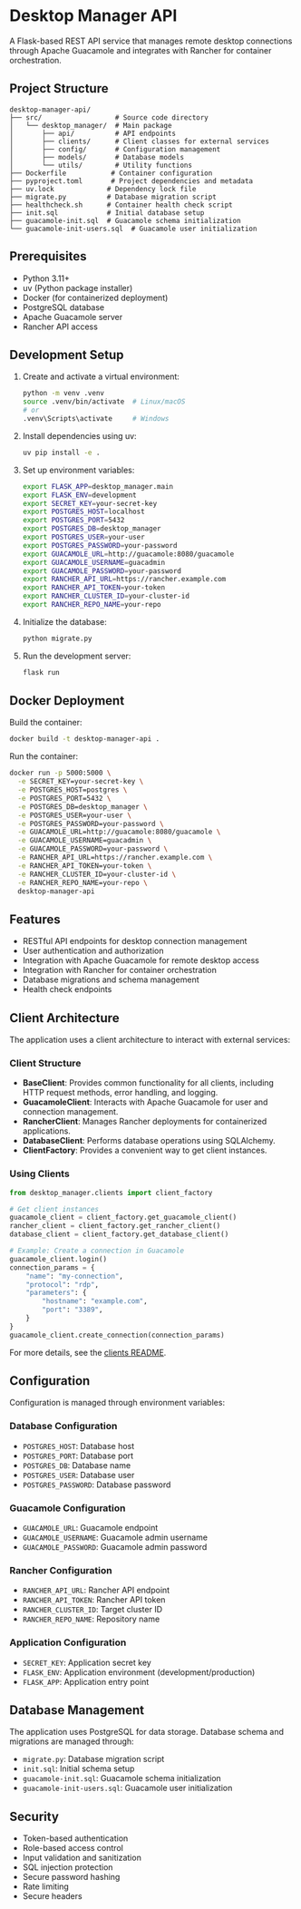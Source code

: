 # Desktop Manager API

A Flask-based REST API service that manages remote desktop connections through Apache Guacamole and integrates with Rancher for container orchestration.

## Project Structure

```
desktop-manager-api/
├── src/                  # Source code directory
│   └── desktop_manager/  # Main package
│       ├── api/          # API endpoints
│       ├── clients/      # Client classes for external services
│       ├── config/       # Configuration management
│       ├── models/       # Database models
│       └── utils/        # Utility functions
├── Dockerfile           # Container configuration
├── pyproject.toml       # Project dependencies and metadata
├── uv.lock             # Dependency lock file
├── migrate.py          # Database migration script
├── healthcheck.sh      # Container health check script
├── init.sql            # Initial database setup
├── guacamole-init.sql  # Guacamole schema initialization
└── guacamole-init-users.sql  # Guacamole user initialization
```

## Prerequisites

- Python 3.11+
- uv (Python package installer)
- Docker (for containerized deployment)
- PostgreSQL database
- Apache Guacamole server
- Rancher API access

## Development Setup

1. Create and activate a virtual environment:
   ```bash
   python -m venv .venv
   source .venv/bin/activate  # Linux/macOS
   # or
   .venv\Scripts\activate     # Windows
   ```

2. Install dependencies using uv:
   ```bash
   uv pip install -e .
   ```

3. Set up environment variables:
   ```bash
   export FLASK_APP=desktop_manager.main
   export FLASK_ENV=development
   export SECRET_KEY=your-secret-key
   export POSTGRES_HOST=localhost
   export POSTGRES_PORT=5432
   export POSTGRES_DB=desktop_manager
   export POSTGRES_USER=your-user
   export POSTGRES_PASSWORD=your-password
   export GUACAMOLE_URL=http://guacamole:8080/guacamole
   export GUACAMOLE_USERNAME=guacadmin
   export GUACAMOLE_PASSWORD=your-password
   export RANCHER_API_URL=https://rancher.example.com
   export RANCHER_API_TOKEN=your-token
   export RANCHER_CLUSTER_ID=your-cluster-id
   export RANCHER_REPO_NAME=your-repo
   ```

4. Initialize the database:
   ```bash
   python migrate.py
   ```

5. Run the development server:
   ```bash
   flask run
   ```

## Docker Deployment

Build the container:
```bash
docker build -t desktop-manager-api .
```

Run the container:
```bash
docker run -p 5000:5000 \
  -e SECRET_KEY=your-secret-key \
  -e POSTGRES_HOST=postgres \
  -e POSTGRES_PORT=5432 \
  -e POSTGRES_DB=desktop_manager \
  -e POSTGRES_USER=your-user \
  -e POSTGRES_PASSWORD=your-password \
  -e GUACAMOLE_URL=http://guacamole:8080/guacamole \
  -e GUACAMOLE_USERNAME=guacadmin \
  -e GUACAMOLE_PASSWORD=your-password \
  -e RANCHER_API_URL=https://rancher.example.com \
  -e RANCHER_API_TOKEN=your-token \
  -e RANCHER_CLUSTER_ID=your-cluster-id \
  -e RANCHER_REPO_NAME=your-repo \
  desktop-manager-api
```

## Features

- RESTful API endpoints for desktop connection management
- User authentication and authorization
- Integration with Apache Guacamole for remote desktop access
- Integration with Rancher for container orchestration
- Database migrations and schema management
- Health check endpoints

## Client Architecture

The application uses a client architecture to interact with external services:

### Client Structure

- **BaseClient**: Provides common functionality for all clients, including HTTP request methods, error handling, and logging.
- **GuacamoleClient**: Interacts with Apache Guacamole for user and connection management.
- **RancherClient**: Manages Rancher deployments for containerized applications.
- **DatabaseClient**: Performs database operations using SQLAlchemy.
- **ClientFactory**: Provides a convenient way to get client instances.

### Using Clients

```python
from desktop_manager.clients import client_factory

# Get client instances
guacamole_client = client_factory.get_guacamole_client()
rancher_client = client_factory.get_rancher_client()
database_client = client_factory.get_database_client()

# Example: Create a connection in Guacamole
guacamole_client.login()
connection_params = {
    "name": "my-connection",
    "protocol": "rdp",
    "parameters": {
        "hostname": "example.com",
        "port": "3389",
    }
}
guacamole_client.create_connection(connection_params)
```

For more details, see the [clients README](src/desktop_manager/clients/README.md).

## Configuration

Configuration is managed through environment variables:

### Database Configuration
- `POSTGRES_HOST`: Database host
- `POSTGRES_PORT`: Database port
- `POSTGRES_DB`: Database name
- `POSTGRES_USER`: Database user
- `POSTGRES_PASSWORD`: Database password

### Guacamole Configuration
- `GUACAMOLE_URL`: Guacamole endpoint
- `GUACAMOLE_USERNAME`: Guacamole admin username
- `GUACAMOLE_PASSWORD`: Guacamole admin password

### Rancher Configuration
- `RANCHER_API_URL`: Rancher API endpoint
- `RANCHER_API_TOKEN`: Rancher API token
- `RANCHER_CLUSTER_ID`: Target cluster ID
- `RANCHER_REPO_NAME`: Repository name

### Application Configuration
- `SECRET_KEY`: Application secret key
- `FLASK_ENV`: Application environment (development/production)
- `FLASK_APP`: Application entry point

## Database Management

The application uses PostgreSQL for data storage. Database schema and migrations are managed through:
- `migrate.py`: Database migration script
- `init.sql`: Initial schema setup
- `guacamole-init.sql`: Guacamole schema initialization
- `guacamole-init-users.sql`: Guacamole user initialization

## Security

- Token-based authentication
- Role-based access control
- Input validation and sanitization
- SQL injection protection
- Secure password hashing
- Rate limiting
- Secure headers
